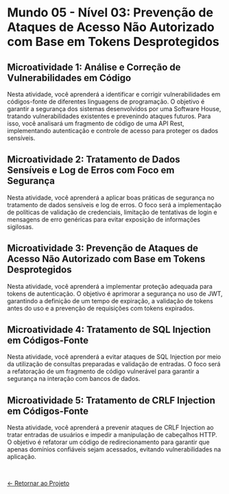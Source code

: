 # Mundo 05 - Nível 03: Prevenção de Ataques de Acesso Não Autorizado com Base em Tokens Desprotegidos

## Microatividade 1: Análise e Correção de Vulnerabilidades em Código

Nesta atividade, você aprenderá a identificar e corrigir vulnerabilidades em códigos-fonte de diferentes linguagens de programação. O objetivo é garantir a segurança dos sistemas desenvolvidos por uma Software House, tratando vulnerabilidades existentes e prevenindo ataques futuros. Para isso, você analisará um fragmento de código de uma API Rest, implementando autenticação e controle de acesso para proteger os dados sensíveis.

## Microatividade 2: Tratamento de Dados Sensíveis e Log de Erros com Foco em Segurança

Nesta atividade, você aprenderá a aplicar boas práticas de segurança no tratamento de dados sensíveis e log de erros. O foco será a implementação de políticas de validação de credenciais, limitação de tentativas de login e mensagens de erro genéricas para evitar exposição de informações sigilosas.

## Microatividade 3: Prevenção de Ataques de Acesso Não Autorizado com Base em Tokens Desprotegidos

Nesta atividade, você aprenderá a implementar proteção adequada para tokens de autenticação. O objetivo é aprimorar a segurança no uso de JWT, garantindo a definição de um tempo de expiração, a validação de tokens antes do uso e a prevenção de requisições com tokens expirados.

## Microatividade 4: Tratamento de SQL Injection em Códigos-Fonte

Nesta atividade, você aprenderá a evitar ataques de SQL Injection por meio da utilização de consultas preparadas e validação de entradas. O foco será a refatoração de um fragmento de código vulnerável para garantir a segurança na interação com bancos de dados.

## Microatividade 5: Tratamento de CRLF Injection em Códigos-Fonte

Nesta atividade, você aprenderá a prevenir ataques de CRLF Injection ao tratar entradas de usuários e impedir a manipulação de cabeçalhos HTTP. O objetivo é refatorar um código de redirecionamento para garantir que apenas domínios confiáveis sejam acessados, evitando vulnerabilidades na aplicação.

<br>
  
[<- Retornar ao Projeto](https://github.com/GilvanPOliveira/FullStack/tree/main/Mundo05/softwareSeguranca/microAtividades)



